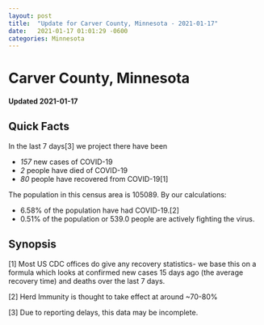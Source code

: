 ```yaml
---
layout: post
title:  "Update for Carver County, Minnesota - 2021-01-17"
date:   2021-01-17 01:01:29 -0600
categories: Minnesota
---
```


# Carver County, Minnesota
#### Updated 2021-01-17

## Quick Facts

In the last 7 days[3] we project there have been
- *157* new cases of COVID-19
- *2* people have died of COVID-19
- *80* people have recovered from COVID-19[1]

The population in this census area is 105089. By our calculations:
- 6.58% of the population have had COVID-19.[2]
- 0.51% of the population or 539.0 people are actively fighting the virus.

## Synopsis




[1] Most US CDC offices do give any recovery statistics- we base this on a formula which looks at confirmed new cases
15 days ago (the average recovery time) and deaths over the last 7 days.

[2] Herd Immunity is thought to take effect at around ~70-80%

[3] Due to reporting delays, this data may be incomplete.
 
    
